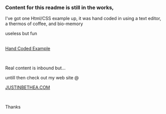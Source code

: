 <html><body><h3>Content for this readme is still in the works,</h3>
 <content><p>I've got one Html/CSS example up, it was hand coded in using a text editor, a thermos of coffee, and bio-memory</p>
 <p>useless but fun </p> <br>
  <a href="class3.html">Hand Coded Example</a> <br>
  <p><br></p>
 <p>Real content is inbound but...</p>
<p>untill then check out my web site @</p> <a href="https://justinbethea.com">JUSTINBETHEA.COM </a>
  <p><br></p>
<p>Thanks</p></content>
</body>
</html>
   

<!--
**justinbethea/justinbethea** is a ✨ _special_ ✨ repository because its `README.md` (this file) appears on your GitHub profile.

Here are some ideas to get you started:

- 🔭 I’m currently working on ...
- 🌱 I’m currently learning ...
- 👯 I’m looking to collaborate on ...
- 🤔 I’m looking for help with ...
- 💬 Ask me about ...
- 📫 How to reach me: ...
- 😄 Pronouns: ...
- ⚡ Fun fact: ...
-->

